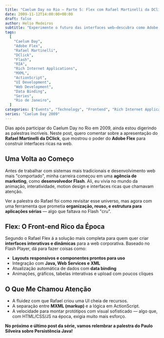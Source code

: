 ```yaml
---
title: "Caelum Day no Rio – Parte 5: Flex com Rafael Martinelli da DClick"
date: 2009-11-12T14:00:00+00:00
draft: false
author: Helio Medeiros
subtitle: "Experimente o futuro das interfaces web—descubra como Adobe Flex transforma navegadores em plataformas de aplicação poderosas com UX de qualidade desktop que desafia aplicações nativas"
tags:
  [
    "Caelum Day",
    "Adobe Flex",
    "Rafael Martinelli",
    "DClick",
    "Flash",
    "RIA",
    "Rich Internet Applications",
    "MXML",
    "ActionScript",
    "UI Development",
    "Web Development",
    "Data Binding",
    "Series",
    "Rio de Janeiro",
  ]
categories: ["Events", "Technology", "Frontend", "Rich Internet Applications"]
series: "Caelum Day 2009"
---
```


Dias após participar do Caelum Day no Rio em 2009, ainda estou digerindo as palestras incríveis. Neste post, quero comentar sobre a apresentação do **Rafael Martinelli da DClick**, que mostrou o poder do **Adobe Flex** para construir interfaces ricas na web.

## Uma Volta ao Começo

Antes de trabalhar com sistemas mais tradicionais e desenvolvimento web mais "comportado", minha carreira começou em uma **agência de marketing**, como **desenvolvedor Flash**. Ali, eu vivia no mundo da animação, interatividade, motion design e interfaces ricas que chamavam atenção.

Ver a palestra do Rafael foi como revisitar esse universo, mas agora com uma ferramenta que prometia **organização, reuso, e estrutura para aplicações sérias** — algo que faltava no Flash "cru".

## Flex: O Front-end Rico da Época

Segundo o Rafael Flex á a solução mais completa para quem quer criar **interfaces interativas e dinâmicas** para a web corporativa. Baseado no Flash Player, dá para fazer coisas como:

- **Layouts responsivos e componentes prontos para uso**
- Integração com **Java, Web Services e XML**
- Atualização automática de dados com **data binding**
- Animações, gráficos, tabelas interativas e upload com poucos cliques

## O Que Me Chamou Atenção

- A fluidez com que Rafael criou uma UI cheia de recursos.
- A separação entre **MXML (markup)** e a lógica em ActionScript.
- A velocidade para montar protótipos com visual sofisticado — algo que, com HTML/CSS/JS na época, exigia muito mais esforço.

**No próximo e último post da série, vamos relembrar a palestra do Paulo Silveira sobre Persistência Java!**
